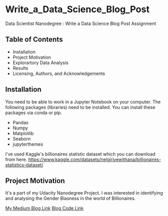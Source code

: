 # Write_a_Data_Science_Blog_Post
Data Scientist Nanodegree : Write a Data Science Blog Post Assignment
## Table of Contents
- Installation
- Project Motivation
- Explorartory Data Analysis
- Results
- Licensing, Authors, and Acknowledgements

## Installation
You need to be able to work in a Jupyter Notebook on your computer. The following packages (libraries) need to be installed. You can install these packages via conda or pip.

- Pandas
- Numpy
- Matplotlib
- Seaborn
- jupyterthemes

I've used Kaggle's billionaires statistic dataset which you can download from here.
https://www.kaggle.com/datasets/nelgiriyewithana/billionaires-statistics-dataset/

## Project Motivation
It's a part of my Udacity Nanodegree Project. I was interested in identifying and analysing the Gender Biasness in the world of Billionaires.

[My Medium Blog Link](https://medium.com/@parulgangwar/gender-bias-in-the-world-of-billionaires-c656743cdb71)
[Blog Code Link](https://github.com/parulgangwar/Write_a_Data_Science_Blog_Post/blob/main/Explanatory_analysis.ipynb)

